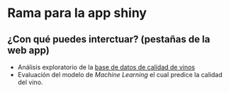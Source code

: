 # Rama para la app shiny
## ¿Con qué puedes interctuar? (pestañas de la web app)
- Análisis exploratorio de la [base de datos de calidad de vinos](https://archive.ics.uci.edu/ml/datasets/wine+quality)
- Evaluación del modelo de *Machine Learning* el cual predice la calidad del vino.
